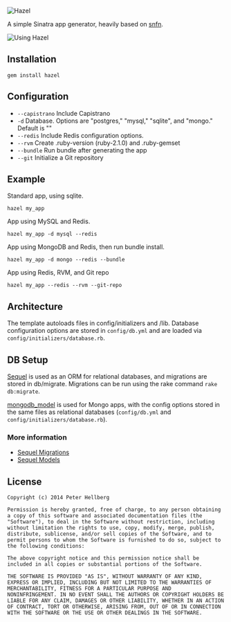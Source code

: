 ![Hazel](http://c7.github.com/hazel/images/hazel_small.png)

A simple Sinatra app generator, heavily based on [snfn](https://github.com/zachpendleton/snfn).

![Using Hazel](http://c7.github.com/hazel/images/using_hazel.gif)

## Installation

    gem install hazel

## Configuration

* `--capistrano` Include Capistrano
* `-d` Database. Options are "postgres," "mysql," "sqlite", and "mongo."
   Default is ""
* `--redis` Include Redis configuration options.
* `--rvm` Create .ruby-version (ruby-2.1.0) and .ruby-gemset
* `--bundle` Run bundle after generating the app
* `--git` Initialize a Git repository

## Example

Standard app, using sqlite.

    hazel my_app

App using MySQL and Redis.

    hazel my_app -d mysql --redis

App using MongoDB and Redis, then run bundle install.

    hazel my_app -d mongo --redis --bundle

App using Redis, RVM, and Git repo

    hazel my_app --redis --rvm --git-repo

## Architecture

The template autoloads files in config/initializers and
/lib. Database configuration options are stored in `config/db.yml`
and are loaded via `config/initializers/database.rb`.

## DB Setup

[Sequel](http://sequel.rubyforge.org) is used as an ORM for
relational databases, and migrations are stored in db/migrate.
Migrations can be run using the rake command `rake db:migrate`.

[mongodb_model](https://github.com/alexeypetrushin/mongodb_model)
is used for Mongo apps, with the config options
stored in the same files as relational databases (`config/db.yml`
and `config/initializers/database.rb`).

### More information

*  [Sequel Migrations](http://sequel.rubyforge.org/rdoc/files/doc/migration_rdoc.html)
*  [Sequel Models](http://sequel.rubyforge.org/rdoc/classes/Sequel/Model.html)

## License

    Copyright (c) 2014 Peter Hellberg

    Permission is hereby granted, free of charge, to any person obtaining
    a copy of this software and associated documentation files (the
    "Software"), to deal in the Software without restriction, including
    without limitation the rights to use, copy, modify, merge, publish,
    distribute, sublicense, and/or sell copies of the Software, and to
    permit persons to whom the Software is furnished to do so, subject to
    the following conditions:

    The above copyright notice and this permission notice shall be
    included in all copies or substantial portions of the Software.

    THE SOFTWARE IS PROVIDED "AS IS", WITHOUT WARRANTY OF ANY KIND,
    EXPRESS OR IMPLIED, INCLUDING BUT NOT LIMITED TO THE WARRANTIES OF
    MERCHANTABILITY, FITNESS FOR A PARTICULAR PURPOSE AND
    NONINFRINGEMENT. IN NO EVENT SHALL THE AUTHORS OR COPYRIGHT HOLDERS BE
    LIABLE FOR ANY CLAIM, DAMAGES OR OTHER LIABILITY, WHETHER IN AN ACTION
    OF CONTRACT, TORT OR OTHERWISE, ARISING FROM, OUT OF OR IN CONNECTION
    WITH THE SOFTWARE OR THE USE OR OTHER DEALINGS IN THE SOFTWARE.
